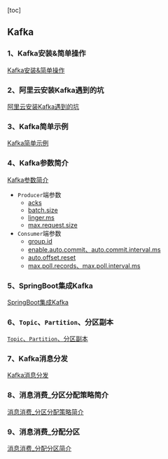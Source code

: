 [toc]

## Kafka

### 1、Kafka安装&简单操作
[Kafka安装&简单操作](doc/kafka_01_安装&简单操作.md)

### 2、阿里云安装Kafka遇到的坑
[阿里云安装Kafka遇到的坑](doc/kafka_02_阿里云安装Kafka遇到的坑.md)

### 3、Kafka简单示例
[Kafka简单示例](doc/kafka_03_Kafka简单示例.md)

### 4、Kafka参数简介
[Kafka参数简介](doc/kafka_04_Kafka参数简介.md)

- `Producer`端参数
    - [acks](doc/kafka_04_Kafka参数简介.md#11acks)
    - [batch.size](doc/kafka_04_Kafka参数简介.md#12batchsize)
    - [linger.ms](doc/kafka_04_Kafka参数简介.md#13lingerms)
    - [max.request.size](doc/kafka_04_Kafka参数简介.md#14maxrequestsize)
- `Consumer`端参数
    - [group.id](doc/kafka_04_Kafka参数简介.md#21groupid)
    - [enable.auto.commit、auto.commit.interval.ms](doc/kafka_04_Kafka参数简介.md#22enableautocommitautocommitintervalms)
    - [auto.offset.reset](doc/kafka_04_Kafka参数简介.md#23autooffsetreset)
    - [max.poll.records、max.poll.interval.ms](doc/kafka_04_Kafka参数简介.md#24maxpollrecordsmaxpollintervalms)

### 5、SpringBoot集成Kafka
[SpringBoot集成Kafka](doc/kafka_05_SpringBoot集成Kafka.md)

### 6、`Topic`、`Partition`、分区副本
[`Topic`、`Partition`、分区副本](doc/kafka_06_Kafka_Topic、Partition、分区副本.md)

### 7、Kafka消息分发
[Kafka消息分发](doc/kafka_07_Kafka消息分发.md)

### 8、消息消费_分区分配策略简介
[消息消费_分区分配策略简介](doc/kafka_08_Kafka消息消费_分区分配策略.md)

### 9、消息消费_分配分区
[消息消费_分配分区简介](doc/kafka_09_Kafka消息消费_分配分区.md)